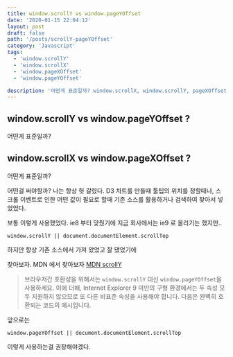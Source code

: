 ```yaml
---
title: window.scrollY vs window.pageYOffset
date: '2020-01-15 22:04:12'
layout: post
draft: false
path: '/posts/scrollY-pageYOffset'
category: 'Javascript'
tags:
  - 'window.scrollY'
  - 'window.scrollX'
  - 'window.pageXOffset'
  - 'window.pageYOffset'

description: '어떤게 표준일까? window.scrollX, window.scrollY, pageXOffset,pageYOffset'
---
```


## window.scrollY vs window.pageYOffset ?

어떤게 표준일까?

## window.scrollX vs window.pageXOffset ?

어떤게 표준일까?

어떤걸 써야할까? 나는 항상 헛 갈렸다. D3 차트를 만들때 툴팁의 위치를 정할때나, 스크롤 이벤트로 인한 어떤 값이 필요로 할때 기존 소스를 활용하거나 검색하여 찾아서 넣었었다.

보통 이렇게 사용했었다. ie8 부터 맞췄기에 지금 회사에서는 ie9 로 올리기는 했지만..

`window.scrollY || document.documentElement.scrollTop`

하지만 항상 기존 소스에서 가져 왔었고 잘 됐었기에

찾아보자. MDN 에서 찾아보자 [MDN scrollY](https://developer.mozilla.org/ko/docs/Web/API/Window/scrollY)

> 브라우저간 호환성을 위해서는 `window.scrollY` 대신 `window.pageYOffset`을 사용하세요. 이에 더해, Internet Explorer 9 미만의 구형 환경에서는 두 속성 모두 지원하지 않으므로 또 다른 비표준 속성을 사용해야 합니다. 다음은 완벽히 호환되는 코드의 예시입니다.

앞으로는

`window.pageYOffset || document.documentElement.scrollTop`

이렇게 사용하는걸 권장해야겠다.
